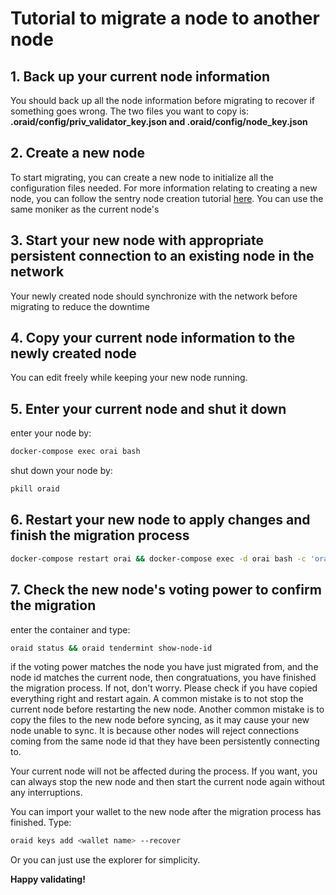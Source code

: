 # Tutorial to migrate a node to another node

## 1. Back up your current node information

You should back up all the node information before migrating to recover if something goes wrong. The two files you want to copy is: **.oraid/config/priv_validator_key.json and .oraid/config/node_key.json**

## 2. Create a new node

To start migrating, you can create a new node to initialize all the configuration files needed. For more information relating to creating a new node, you can follow the sentry node creation tutorial [here](https://github.com/oraichain/oraichain-static-files/blob/master/mainnet-static-files/Validator-fast.md#setup-your-sentry-nodes-optional). You can use the same moniker as the current node's

## 3. Start your new node with appropriate persistent connection to an existing node in the network

Your newly created node should synchronize with the network before migrating to reduce the downtime

## 4. Copy your current node information to the newly created node

You can edit freely while keeping your new node running.

## 5. Enter your current node and shut it down

enter your node by:

```bash
docker-compose exec orai bash
```

shut down your node by:

```bash
pkill oraid
```

## 6. Restart your new node to apply changes and finish the migration process

```bash
docker-compose restart orai && docker-compose exec -d orai bash -c 'oraivisor start --p2p.pex false --p2p.persistent_peers "<node-id1>@<private-ip1>:26656,<node-id2>@<private-ip2>:26656"'
```

## 7. Check the new node's voting power to confirm the migration

enter the container and type:

```bash
oraid status && oraid tendermint show-node-id
```

if the voting power matches the node you have just migrated from, and the node id matches the current node, then congratuations, you have finished the migration process. If not, don't worry. Please check if you have copied everything right and restart again. A common mistake is to not stop the current node before restarting the new node. Another common mistake is to copy the files to the new node before syncing, as it may cause your new node unable to sync. It is because other nodes will reject connections coming from the same node id that they have been persistently connecting to.

Your current node will not be affected during the process. If you want, you can always stop the new node and then start the current node again without any interruptions.

You can import your wallet to the new node after the migration process has finished. Type:

```bash
oraid keys add <wallet name> --recover
```

Or you can just use the explorer for simplicity.


**Happy validating!**